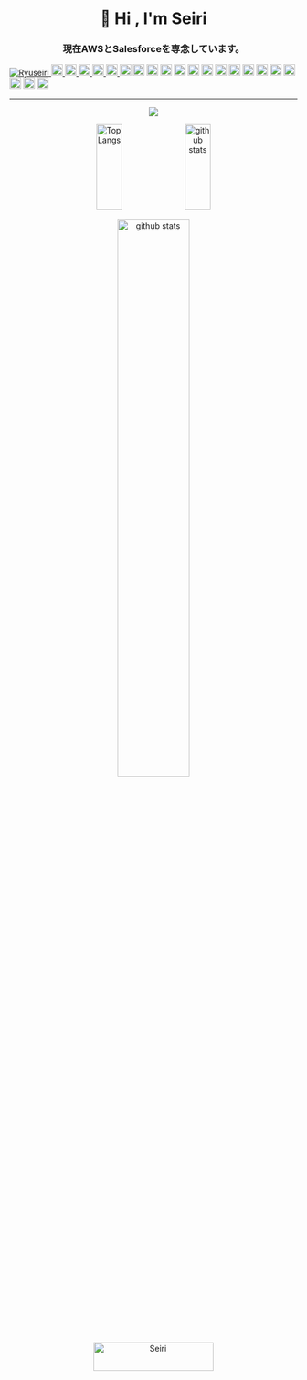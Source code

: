 <h1 align="center">👋 Hi , I'm Seiri</h1>
<h3 align="center">現在AWSとSalesforceを専念しています。</h3>

<p> 
  <a href="https://knowstechnic.blogspot.com/">
    <img src="https://komarev.com/ghpvc/?username=Ryuseiri" alt="Ryuseiri" />
  </a>
  <a href="http://twitter.com/Seiriryu">
    <img height="20" src="https://img.shields.io/twitter/follow/Seiriryu?label=Twitter&logo=twitter&style=flat" />
  </a>
  <a href="https://github.com/Ryuseiri">
    <img height="20" src="https://img.shields.io/github/followers/Ryuseiri?label=follow&logo=github&style=flat" />
  </a>
  <a href="https://stackoverflow.com/users/21109751/seiriryu">
    <img height="20" src="https://img.shields.io/stackexchange/stackoverflow/r/21109751?label=StackOverflow&logo=stack-overflow&style=flat" />
  </a>

  <a href="http://qiita.com/Seiri">
    <img height="20" src="https://qiita-badge.apiapi.app/s/Seiri/contributions.svg" />
  </a>
  <a href="http://qiita.com/Seiri">
    <img height="20" src="https://qiita-badge.apiapi.app/s/Seiri/posts.svg" />
  </a>
  
  <!-- Label -->
  <img height="20" src="https://img.shields.io/badge/-Amazon%20AWS-232F3E.svg?logo=amazon-aws&style=flat" />
  <img height="20" src="https://img.shields.io/badge/-Salesforce-fff?style=flat&logo=Salesforce" />
  <img height="20" src="https://img.shields.io/badge/-git-181717.svg?logo=git&style=flat" />
  <img height="20" src="https://img.shields.io/badge/-GitHub-181717.svg?logo=github&style=flat" />
  <img height="20" src="https://img.shields.io/badge/-Windows-0078D6.svg?logo=windows&style=flat" />
  <img height="20" src="https://img.shields.io/badge/-Nodejs-43853d?style=flat&logo=Node.js&logoColor=white" />
  <img height="20" src="https://img.shields.io/badge/-JavaScript-e5cd0c?style=flat&logo=JavaScript&logoColor=000" />
  <img height="20" src="https://img.shields.io/badge/-React-555.svg?logo=react&style=flat" />
  <img height="20" src="https://img.shields.io/badge/-Vue-555.svg?logo=vue.js&style=flat" />
  <img height="20" src="https://img.shields.io/badge/-HTML5-333.svg?logo=html5&style=flat" />
  <img height="20" src="https://img.shields.io/badge/-CSS3-1572B6.svg?logo=css3&style=flat" />
  <img height="20" src="https://img.shields.io/badge/-Python-F9DC3E.svg?logo=python&style=flat" />
  <img height="20" src="https://img.shields.io/badge/-Github_Actions-fff?style=flat&logo=github-actions" />
  <img height="20" src="https://img.shields.io/badge/-blogger-fff?style=flat&logo=blogger" />
  <img height="20" src="https://img.shields.io/badge/-Bilibili-fff?style=flat&logo=Bilibili" />
  <img height="20" src="https://img.shields.io/badge/-youtube-red?style=flat&logo=youtube" />

</p>

---
<p align="center"><img src="https://github-profile-trophy.vercel.app/?username=Ryuseiri&theme=onedark" /></p>

<p align="center"> 
  <img alt="Top Langs" height="150px" src="https://github-readme-stats.vercel.app/api/top-langs/?username=Ryuseiri&layout=compact&count_private=true&show_icons=true&show_icons=true&theme=onedark" width='30%'/>
  <img alt="github stats" height="150px" src="https://github-readme-stats.vercel.app/api?username=Ryuseiri&count_private=true&show_icons=true&show_icons=true&theme=onedark" width='30%'/>
</p>


<p align="center"> 
 <img alt="github stats" src="https://github-readme-streak-stats.herokuapp.com/?user=Ryuseiri&theme=dark" width='50%'/>
</p>

<p align="center"> 
<a href="https://www.buymeacoffee.com/Seiri"> <img src="https://cdn.buymeacoffee.com/buttons/v2/default-yellow.png" height="50" width="210" alt="Seiri" /></a>
</p>
